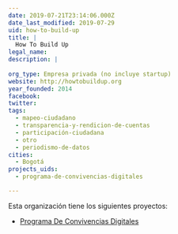 ```yaml
---
date: 2019-07-21T23:14:06.000Z
date_last_modified: 2019-07-29
uid: how-to-build-up
title: |
  How To Build Up
legal_name: 
description: |
  
org_type: Empresa privada (no incluye startup)
website: http://howtobuildup.org
year_founded: 2014
facebook: 
twitter: 
tags:
  - mapeo-ciudadano
  - transparencia-y-rendicion-de-cuentas
  - participación-ciudadana
  - otro
  - periodismo-de-datos
cities: 
  - Bogotá
projects_uids:
  - programa-de-convivencias-digitales

---
```


Esta organización tiene los siguientes proyectos:

- [Programa De Convivencias Digitales](/proyectos/programa-de-convivencias-digitales)
